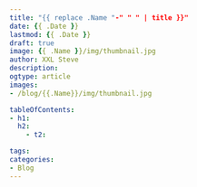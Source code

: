 ```yaml
---
title: "{{ replace .Name "-" " " | title }}"
date: {{ .Date }}
lastmod: {{ .Date }}
draft: true
image: {{ .Name }}/img/thumbnail.jpg
author: XXL Steve
description:
ogtype: article
images:
- /blog/{{.Name}}/img/thumbnail.jpg

tableOfContents:
- h1:
  h2:
    - t2:

tags:
categories:
- Blog
---
```


